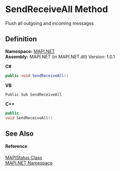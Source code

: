 # SendReceiveAll Method


Flush all outgoing and incoming messages



## Definition
**Namespace:** <a href="N_MAPI_NET.md">MAPI.NET</a>  
**Assembly:** MAPI.NET (in MAPI.NET.dll) Version: 1.0.1

**C#**
``` C#
public void SendReceiveAll()
```
**VB**
``` VB
Public Sub SendReceiveAll
```
**C++**
``` C++
public:
void SendReceiveAll()
```



## See Also


#### Reference
<a href="T_MAPI_NET_MAPIStatus.md">MAPIStatus Class</a>  
<a href="N_MAPI_NET.md">MAPI.NET Namespace</a>  
